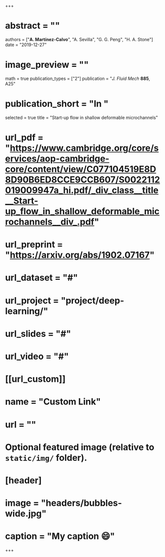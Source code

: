 +++
# abstract = ""
authors = ["**A. Martínez-Calvo**", "A. Sevilla", "G. G. Peng", "H. A. Stone"]
date = "2019-12-27"
# image_preview = ""
math = true
publication_types = ["2"]
publication = "_J. Fluid Mech_ **885**, A25"
# publication_short = "In "
selected = true
title = "Start-up flow in shallow deformable microchannels"
# url_pdf = "https://www.cambridge.org/core/services/aop-cambridge-core/content/view/C077104519E8D8D90B6ED8CCE9CCB607/S0022112019009947a_hi.pdf/_div_class__title__Start-up_flow_in_shallow_deformable_microchannels__div_.pdf"
# url_preprint = "https://arxiv.org/abs/1902.07167"
# url_dataset = "#"
# url_project = "project/deep-learning/"
# url_slides = "#"
# url_video = "#"

# [[url_custom]]
 # name = "Custom Link"
 # url = ""

# Optional featured image (relative to `static/img/` folder).
# [header]
# image = "headers/bubbles-wide.jpg"
# caption = "My caption :smile:"

+++
